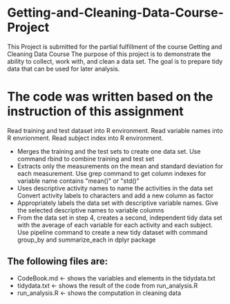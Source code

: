 # Getting-and-Cleaning-Data-Course-Project
This Project is submitted for the partial fulfillment of the course Getting and Cleaning Data Course
The purpose of this project is to demonstrate the ability to collect, work with, and clean a data set.
The goal is to prepare tidy data that can be used for later analysis.

# The code was written based on the instruction of this assignment
Read training and test dataset into R environment. Read variable names into R envrionment. Read subject index into R environment.

* Merges the training and the test sets to create one data set. Use command rbind to combine training and test set
* Extracts only the measurements on the mean and standard deviation for each measurement. Use grep command to get column indexes for variable name contains "mean()" or "std()"
* Uses descriptive activity names to name the activities in the data set Convert activity labels to characters and add a new column as factor
* Appropriately labels the data set with descriptive variable names. Give the selected descriptive names to variable columns
* From the data set in step 4, creates a second, independent tidy data set with the average of each variable for each activity and each subject. Use pipeline command to create a new tidy dataset with command group_by and summarize_each in dplyr package

## The following files are:
* CodeBook.md <- shows the variables and elements in the tidydata.txt
* tidydata.txt <- shows the result of the code from run_analysis.R
* run_analysis.R <- shows the computation in cleaning data
